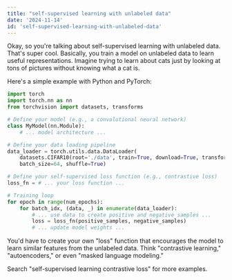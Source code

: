 ```yaml
---
title: "self-supervised learning with unlabeled data"
date: '2024-11-14'
id: 'self-supervised-learning-with-unlabeled-data'
---
```


Okay, so you're talking about self-supervised learning with unlabeled data. That's super cool. Basically, you train a model on unlabeled data to learn useful representations. Imagine trying to learn about cats just by looking at tons of pictures without knowing what a cat is.  

Here's a simple example with Python and PyTorch:

```python
import torch
import torch.nn as nn
from torchvision import datasets, transforms

# Define your model (e.g., a convolutional neural network)
class MyModel(nn.Module):
    # ... model architecture ...

# Define your data loading pipeline
data_loader = torch.utils.data.DataLoader(
    datasets.CIFAR10(root='./data', train=True, download=True, transform=transforms.ToTensor()),
    batch_size=64, shuffle=True)

# Define your self-supervised loss function (e.g., contrastive loss)
loss_fn = # ... your loss function ...

# Training loop
for epoch in range(num_epochs):
    for batch_idx, (data, _) in enumerate(data_loader):
        # ... use data to create positive and negative samples ...
        loss = loss_fn(positive_samples, negative_samples)
        # ... update model weights ...
```

You'd have to create your own "loss" function that encourages the model to learn similar features from the unlabeled data.  Think "contrastive learning," "autoencoders," or even "masked language modeling." 

Search "self-supervised learning contrastive loss" for more examples.
